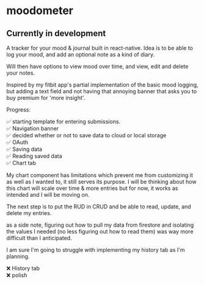 # moodometer

## Currently in development

A tracker for your mood & journal built in react-native.
Idea is to be able to log your mood, and add an optional note as a kind of diary.

Will then have options to view mood over time, and view, edit and delete your notes.


Inspired by my fitbit app's partial implementation of the basic mood logging, but adding a text field and not having that annoying banner that asks you to buy premium for 'more insight'.

Progress:

✅ starting template for entering submissions.\
✅ Navigation banner \
✅ decided whether or not to save data to cloud or local storage\
✅ OAuth\
✅ Saving data\
✅ Reading saved data\
✅ Chart tab

My chart component has limitations which prevent me from customizing it as well as I wanted to, it still serves its purpose. I will be thinking about how this chart will scale over time & more entries but for now, it works as intended and I will be moving on.

The next step is to put the RUD in CRUD and be able to read, update, and delete my entries.

as a side note, figuring out how to pull my data from firestore and isolating the values I needed (no less figuring out how to read them) was way more difficult than I anticipated.

I am sure I'm going to struggle with implementing my history tab as I'm planning.

❌ History tab\
❌ polish
